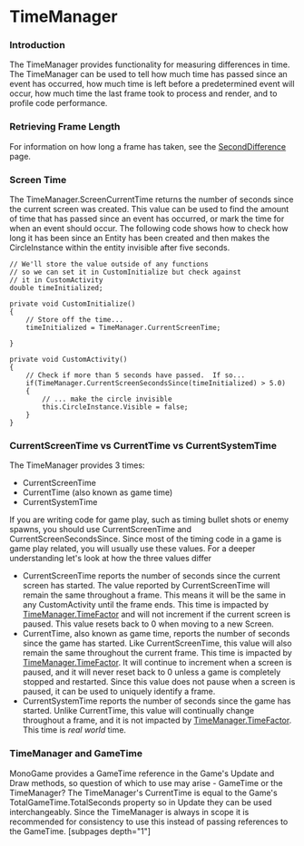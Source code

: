 # TimeManager

### Introduction

The TimeManager provides functionality for measuring differences in time. The TimeManager can be used to tell how much time has passed since an event has occurred, how much time is left before a predetermined event will occur, how much time the last frame took to process and render, and to profile code performance.

### Retrieving Frame Length

For information on how long a frame has taken, see the [SecondDifference](seconddifference.md) page.

### Screen Time

The TimeManager.ScreenCurrentTime returns the number of seconds since the current screen was created. This value can be used to find the amount of time that has passed since an event has occurred, or mark the time for when an event should occur. The following code shows how to check how long it has been since an Entity has been created and then makes the CircleInstance within the entity invisible after five seconds.

```
// We'll store the value outside of any functions
// so we can set it in CustomInitialize but check against
// it in CustomActivity
double timeInitialized;

private void CustomInitialize()
{
    // Store off the time...
    timeInitialized = TimeManager.CurrentScreenTime;

}

private void CustomActivity()
{
    // Check if more than 5 seconds have passed.  If so...
    if(TimeManager.CurrentScreenSecondsSince(timeInitialized) > 5.0)
    {
        // ... make the circle invisible
        this.CircleInstance.Visible = false;
    }
}
```

### CurrentScreenTime vs CurrentTime vs CurrentSystemTime

The TimeManager provides 3 times:

* CurrentScreenTime
* CurrentTime (also known as game time)
* CurrentSystemTime

If you are writing code for game play, such as timing bullet shots or enemy spawns, you should use CurrentScreenTime and CurrentScreenSecondsSince. Since most of the timing code in a game is game play related, you will usually use these values. For a deeper understanding let's look at how the three values differ

* CurrentScreenTime reports the number of seconds since the current screen has started. The value reported by CurrentScreenTime will remain the same throughout a frame. This means it will be the same in any CustomActivity until the frame ends. This time is impacted by [TimeManager.TimeFactor](timefactor.md) and will not increment if the current screen is paused. This value resets back to 0 when moving to a new Screen.
* CurrentTime, also known as game time, reports the number of seconds since the game has started. Like CurrentScreenTime, this value will also remain the same throughout the current frame. This time is impacted by [TimeManager.TimeFactor](timefactor.md). It will continue to increment when a screen is paused, and it will never reset back to 0 unless a game is completely stopped and restarted. Since this value does not pause when a screen is paused, it can be used to uniquely identify a frame.
* CurrentSystemTime reports the number of seconds since the game has started. Unlike CurrentTime, this value will continually change throughout a frame, and it is not impacted by [TimeManager.TimeFactor](timefactor.md). This time is _real world_ time.

### TimeManager and GameTime

MonoGame provides a GameTime reference in the Game's Update and Draw methods, so question of which to use may arise - GameTime or the TimeManager? The TimeManager's CurrentTime is equal to the Game's TotalGameTime.TotalSeconds property so in Update they can be used interchangeably. Since the TimeManager is always in scope it is recommended for consistency to use this instead of passing references to the GameTime. \[subpages depth="1"]

###
